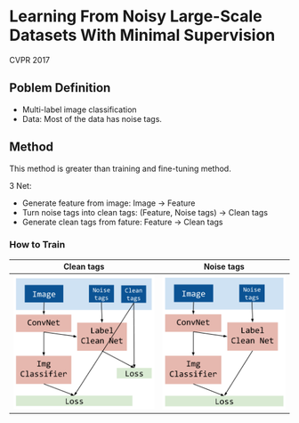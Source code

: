 # Learning From Noisy Large-Scale Datasets With Minimal Supervision

CVPR 2017

## Poblem Definition

- Multi-label image classification
- Data: Most of the data has noise tags.

## Method

This method is greater than training and fine-tuning method.

3 Net:

- Generate feature from image: Image → Feature
- Turn noise tags into clean tags: (Feature, Noise tags) → Clean tags
- Generate clean tags from fature: Feature → Clean tags

### How to Train 

| Clean tags          | Noise tags          |
| --------------------| --------------------|
| ![](clean-tags.png) | ![](noise-tags.png) |
